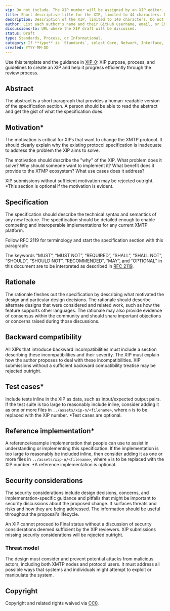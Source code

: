 ```yaml
---
xip: Do not include. The XIP number will be assigned by an XIP editor.
title: Short descriptive title for the XIP, limited to 44 characters. Do not include the XIP number.
description: Description of the XIP, limited to 140 characters. Do not include the XIP number.
author: List each author's name and their GitHub username, email, or ENS domain.
discussions-to: URL where the XIP draft will be discussed.
status: Draft
type: Standards, Process, or Informational.
category: If **type** is `Standards`, select Core, Network, Interface, Storage, or XRC.
created: YYYY-MM-DD
---
```


Use this template and the guidance in [XIP-0](XIPs/xip-0-purpose-process.md): XIP purpose, process, and guidelines to create an XIP and help it progress efficiently through the review process.

## Abstract

The abstract is a short paragraph that provides a human-readable version of the specification section. A person should be able to read the abstract and get the gist of what the specification does.

## Motivation*

The motivation is critical for XIPs that want to change the XMTP protocol. It should clearly explain why the existing protocol specification is inadequate to address the problem the XIP aims to solve.

The motivation should describe the "why" of the XIP. What problem does it solve? Why should someone want to implement it? What benefit does it provide to the XTMP ecosystem? What use cases does it address?

XIP submissions without sufficient motivation may be rejected outright. *This section is optional if the motivation is evident.

## Specification

The specification should describe the technical syntax and semantics of any new feature. The specification should be detailed enough to enable competing and interoperable implementations for any current XMTP platform.

Follow RFC 2119 for terminology and start the specification section with this paragraph:

The keywords “MUST”, “MUST NOT”, “REQUIRED”, “SHALL”, “SHALL NOT”, “SHOULD”, “SHOULD NOT”, “RECOMMENDED”, “MAY”, and “OPTIONAL” in this document are to be interpreted as described in [RFC 2119](https://www.ietf.org/rfc/rfc2119.txt).

## Rationale

The rationale fleshes out the specification by describing what motivated the design and particular design decisions. The rationale should describe alternate designs that were considered and related work, such as how the feature supports other languages. The rationale may also provide evidence of consensus within the community and should share important objections or concerns raised during those discussions.

## Backward compatibility

All XIPs that introduce backward incompatibilities must include a section describing these incompatibilities and their severity. The XIP must explain how the author proposes to deal with these incompatibilities. XIP submissions without a sufficient backward compatibility treatise may be rejected outright.

## Test cases*

Include tests inline in the XIP as data, such as input/expected output pairs. If the test suite is too large to reasonably include inline, consider adding it as one or more files in `../assets/xip-n/<filename>`, where `n` is to be replaced with the XIP number. *Test cases are optional.

## Reference implementation*

A reference/example implementation that people can use to assist in understanding or implementing this specification. If the implementation is too large to reasonably be included inline, then consider adding it as one or more files in `../assets/xip-n/<filename>`, where `n` is to be replaced with the XIP number. *A reference implementation is optional.

## Security considerations

The security considerations include design decisions, concerns, and implementation-specific guidance and pitfalls that might be important to security discussions about the proposed change. It surfaces threats and risks and how they are being addressed. The information should be useful throughout the proposal's lifecycle.

An XIP cannot proceed to Final status without a discussion of security considerations deemed sufficient by the XIP reviewers. XIP submissions missing security considerations will be rejected outright.

### Threat model

The design must consider and prevent potential attacks from malicious actors, including both XMTP nodes and protocol users. It must address all possible ways that systems and individuals might attempt to exploit or manipulate the system.

## Copyright

Copyright and related rights waived via [CC0](https://creativecommons.org/publicdomain/zero/1.0/).
